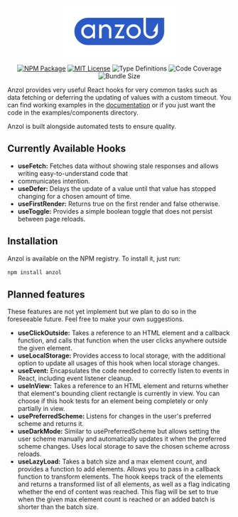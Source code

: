<div align="center">
  <picture>
    <source media="(prefers-color-scheme: dark)" srcset="assets/anzol_logo_white_clear_zone.svg">
    <source media="(prefers-color-scheme: light)" srcset="assets/anzol_logo_blue_clear_zone.svg">
    <img src="assets/anzol_logo_blue_clear_zone.svg" alt="Logo" width="50%" height="50%">
  </picture>

[![NPM Package](https://img.shields.io/npm/v/anzol?style=flat-square&logo=npm)](https://www.npmjs.com/package/anzol)
[![MIT License](https://img.shields.io/github/license/konstantin-lukas/intl-currency-input?style=flat-square)](https://raw.githubusercontent.com/konstantin-lukas/intl-currency-input/main/LICENSE)
![Type Definitions](https://img.shields.io/npm/types/intl-currency-input?style=flat-square)
![Code Coverage](https://img.shields.io/coverallsCoverage/github/konstantin-lukas/anzol?style=flat-square)
![Bundle Size](https://img.shields.io/bundlephobia/min/anzol?style=flat-square)
</div>



Anzol provides very useful React hooks for very common tasks such as data fetching
or deferring the updating of values with a custom timeout. You can find working examples in the 
[documentation](https://konstantin-lukas.github.io/anzol/) or if you just want the code in the examples/components 
directory.

Anzol is built alongside automated tests to ensure quality.

## Currently Available Hooks
- <b>useFetch:</b> Fetches data without showing stale responses and allows writing easy-to-understand code that 
- communicates intention.
- <b>useDefer:</b> Delays the update of a value until that value has stopped changing for a chosen amount of time.
- <b>useFirstRender:</b> Returns true on the first render and false otherwise.
- <b>useToggle:</b> Provides a simple boolean toggle that does not persist between page reloads.

## Installation
Anzol is available on the NPM registry. To install it, just run:
```bash
npm install anzol
```

## Planned features
These features are not yet implement but we plan to do so in the foreseeable future. Feel free to make your own 
suggestions.
- <b>useClickOutside:</b> Takes a reference to an HTML element and a callback function, and calls that function when the 
user clicks anywhere outside the given element.
- <b>useLocalStorage:</b> Provides access to local storage, with the additional option to update all usages of this hook 
when local storage changes.
- <b>useEvent:</b> Encapsulates the code needed to correctly listen to events in React, including event listener 
cleanup.
- <b>useInView:</b> Takes a reference to an HTML element and returns whether that element's bounding client rectangle is 
currently in view. You can choose if this hook tests for an element being completely or only partially in view.
- <b>usePreferredScheme:</b> Listens for changes in the user's preferred scheme and returns it.
- <b>useDarkMode:</b> Similar to usePreferredScheme but allows setting the user scheme manually and automatically 
updates it when the preferred scheme changes. Uses local storage to save the chosen scheme across reloads.
- <b>useLazyLoad:</b> Takes a batch size and a max element count, and provides a function to add elements. Allows you to 
pass in a callback function to transform elements. The hook keeps track of the elements and returns a transformed list 
of all elements, as well as a flag indicating whether the end of content was reached. This flag will be set to true 
when the given max element count is reached or an added batch is shorter than the batch size.